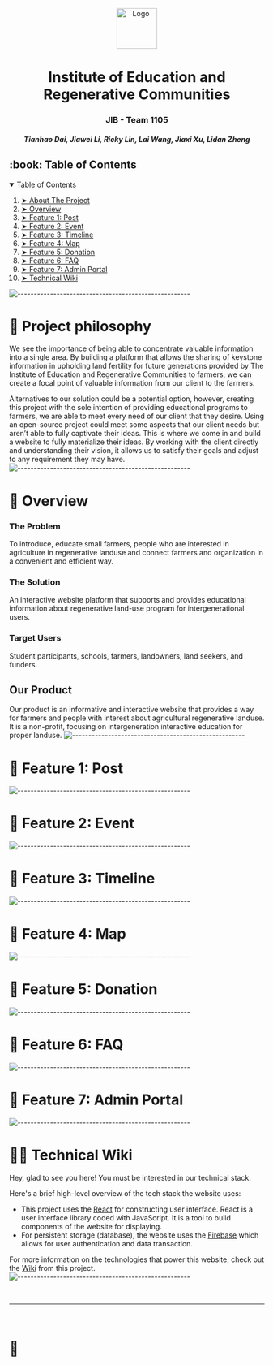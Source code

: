 <p align="center"> 
  <img src="https://icons-for-free.com/iconfiles/png/512/ant+design+++outlined+icons+block-1324441552634165667.png" alt="Logo" width="80px" height="80px">
</p>
<h1 align="center"> Institute of Education and Regenerative Communities </h1>
<h3 align="center"> JIB - Team 1105 </h3>
<h5 align="center"> 
  Tianhao Dai, 
  Jiawei Li, 
Ricky Lin, 
Lai Wang, 
Jiaxi Xu, 
Lidan Zheng
 </h5>


<!-- TABLE OF CONTENTS -->
<h2 id="table-of-contents"> :book: Table of Contents</h2>

<details open="open">
  <summary>Table of Contents</summary>
  <ol>
    <li><a href="#projectPhilosophy"> ➤ About The Project</a></li>
    <li><a href="#overview"> ➤ Overview</a></li>
    <li><a href="#post"> ➤ Feature 1: Post </a></li>
    <li><a href="#event"> ➤ Feature 2: Event </a></li>
    <li><a href="#timeline"> ➤ Feature 3: Timeline </a></li>
    <li><a href="#map"> ➤ Feature 4: Map </a></li>
    <li><a href="#donation"> ➤ Feature 5: Donation </a></li>
    <li><a href="#faq"> ➤ Feature 6: FAQ </a></li>
    <li><a href="#admin"> ➤ Feature 7: Admin Portal </a></li>
    <li><a href="#wiki"> ➤ Technical Wiki</a></li>
  </ol>
</details>

![-----------------------------------------------------](https://raw.githubusercontent.com/andreasbm/readme/master/assets/lines/rainbow.png)
# 🧐 Project philosophy <a id="projectPhilosophy"></a>

We see the importance of being able to concentrate valuable information into a single area. By building a platform that allows the sharing of keystone information in upholding land fertility for future generations provided by The Institute of Education and Regenerative Communities to farmers; we can create a focal point of valuable information from our client to the farmers. 

Alternatives to our solution could be a potential option, however, creating this project with the sole intention of providing educational programs to farmers, we are able to meet every need of our client that they desire. Using an open-source project could meet some aspects that our client needs but aren’t able to fully captivate their ideas. This is where we come in and build a website to fully materialize their ideas. By working with the client directly and understanding their vision, it allows us to satisfy their goals and adjust to any requirement they may have. 
![-----------------------------------------------------](https://raw.githubusercontent.com/andreasbm/readme/master/assets/lines/rainbow.png)

# 📒 Overview <a id="overview"></a>

### The Problem
To introduce, educate small farmers, people who are interested in agriculture in regenerative landuse and connect farmers and organization in a convenient and efficient way.


### The Solution
An interactive website platform that supports and provides educational information about regenerative land-use program for intergenerational users.


### Target Users
Student participants, schools, farmers, landowners, land seekers, and funders.

## Our Product
Our product is an informative and interactive website that provides a way for farmers and people with interest about agricultural regenerative landuse. It is a non-profit, focusing on intergeneration interactive education for proper landuse.
![-----------------------------------------------------](https://raw.githubusercontent.com/andreasbm/readme/master/assets/lines/rainbow.png)


# 🌟  Feature 1: Post <a id="post"></a>

![-----------------------------------------------------](https://raw.githubusercontent.com/andreasbm/readme/master/assets/lines/rainbow.png)

# 🌟  Feature 2: Event <a id="event"></a>

![-----------------------------------------------------](https://raw.githubusercontent.com/andreasbm/readme/master/assets/lines/rainbow.png)

# 🌟  Feature 3: Timeline <a id="timeline"></a>

![-----------------------------------------------------](https://raw.githubusercontent.com/andreasbm/readme/master/assets/lines/rainbow.png)

# 🌟  Feature 4: Map <a id="map"></a>

![-----------------------------------------------------](https://raw.githubusercontent.com/andreasbm/readme/master/assets/lines/rainbow.png)

# 🌟  Feature 5: Donation <a id="donation"></a>

![-----------------------------------------------------](https://raw.githubusercontent.com/andreasbm/readme/master/assets/lines/rainbow.png)

# 🌟  Feature 6: FAQ <a id="faq"></a>

![-----------------------------------------------------](https://raw.githubusercontent.com/andreasbm/readme/master/assets/lines/rainbow.png)

# 🌟  Feature 7: Admin Portal <a id="admin"></a>

![-----------------------------------------------------](https://raw.githubusercontent.com/andreasbm/readme/master/assets/lines/rainbow.png)


# 👨‍💻 Technical Wiki <a id="wiki"></a>

Hey, glad to see you here! You must be interested in our technical stack. 

Here's a brief high-level overview of the tech stack the website uses:

- This project uses the [React](https://reactjs.org/) for constructing user interface. React is a user interface library coded with JavaScript. It is a tool to build components of the website for displaying.
- For persistent storage (database), the website uses the [Firebase](https://firebase.google.com/) which allows for user authentication and data transaction.

For more information on the technologies that power this website, check out the [Wiki](https://github.com/lzheng0212/JD_SLS1105/wiki/Technical-Wiki) from this project.
![-----------------------------------------------------](https://raw.githubusercontent.com/andreasbm/readme/master/assets/lines/rainbow.png)



<br />

---

<br />

# 💛
